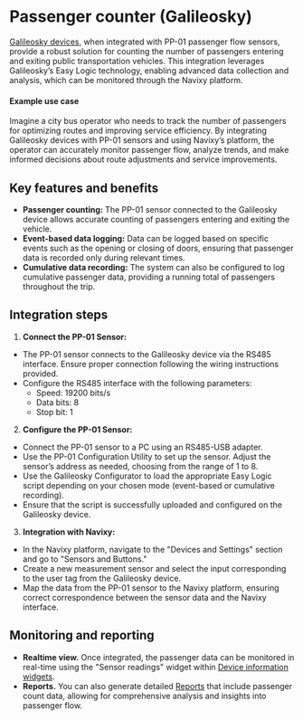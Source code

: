 # Passenger counter (Galileosky)

[Galileosky devices](https://www.navixy.com/devices/galileosky/), when integrated with PP-01 passenger flow sensors, provide a robust solution for counting the number of passengers entering and exiting public transportation vehicles. This integration leverages Galileosky’s Easy Logic technology, enabling advanced data collection and analysis, which can be monitored through the Navixy platform.

#### Example use case

Imagine a city bus operator who needs to track the number of passengers for optimizing routes and improving service efficiency. By integrating Galileosky devices with PP-01 sensors and using Navixy’s platform, the operator can accurately monitor passenger flow, analyze trends, and make informed decisions about route adjustments and service improvements.

## Key features and benefits

- **Passenger counting:** The PP-01 sensor connected to the Galileosky device allows accurate counting of passengers entering and exiting the vehicle.
- **Event-based data logging:** Data can be logged based on specific events such as the opening or closing of doors, ensuring that passenger data is recorded only during relevant times.
- **Cumulative data recording:** The system can also be configured to log cumulative passenger data, providing a running total of passengers throughout the trip.

## Integration steps

1. **Connect the PP-01 Sensor:**
  - The PP-01 sensor connects to the Galileosky device via the RS485 interface. Ensure proper connection following the wiring instructions provided.
  - Configure the RS485 interface with the following parameters:
    - Speed: 19200 bits/s
    - Data bits: 8
    - Stop bit: 1
2. **Configure the PP-01 Sensor:**
  - Connect the PP-01 sensor to a PC using an RS485-USB adapter.
  - Use the PP-01 Configuration Utility to set up the sensor. Adjust the sensor’s address as needed, choosing from the range of 1 to 8.
  - Use the Galileosky Configurator to load the appropriate Easy Logic script depending on your chosen mode (event-based or cumulative recording).
  - Ensure that the script is successfully uploaded and configured on the Galileosky device.
3. **Integration with Navixy:**
  - In the Navixy platform, navigate to the "Devices and Settings" section and go to "Sensors and Buttons."
  - Create a new measurement sensor and select the input corresponding to the user tag from the Galileosky device.
  - Map the data from the PP-01 sensor to the Navixy platform, ensuring correct correspondence between the sensor data and the Navixy interface.

## Monitoring and reporting

- **Realtime view.** Once integrated, the passenger data can be monitored in real-time using the "Sensor readings" widget within [Device information widgets](/wiki/pages/createpage.action?spaceKey=USERDOCSOLD&title=Device%20information%20widgets&linkCreation=true&fromPageId=2909013322).
- **Reports.** You can also generate detailed [Reports](../../../../reports/specific-report-details/measuring-sensors-report.md) that include passenger count data, allowing for comprehensive analysis and insights into passenger flow.